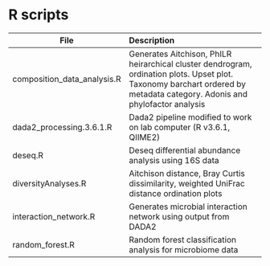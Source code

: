 # R scripts
| File        | Description           |
| ------------- |:-------------|
| composition_data_analysis.R | Generates Aitchison, PhILR heirarchical cluster dendrogram, ordination plots. Upset plot. Taxonomy barchart ordered by metadata category. Adonis and phylofactor analysis |
| dada2_processing.3.6.1.R | Dada2 pipeline modified to work on lab computer (R v3.6.1, QIIME2) |
| deseq.R | Deseq differential abundance analysis using 16S data |
| diversityAnalyses.R | Aitchison distance, Bray Curtis dissimilarity, weighted UniFrac distance ordination plots |
| interaction_network.R | Generates microbial interaction network using output from DADA2 |
| random_forest.R | Random forest classification analysis for microbiome data |

